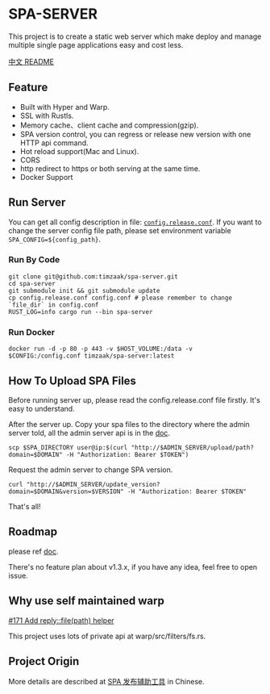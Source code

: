 # SPA-SERVER
This project is to create a static web server which make deploy and manage multiple single page applications easy and cost less.

[中文 README](./README_CN.md)

## Feature
- Built with Hyper and Warp.
- SSL with Rustls.
- Memory cache、client cache and compression(gzip).
- SPA version control, you can regress or release new version with one HTTP api command.
- Hot reload support(Mac and Linux).
- CORS
- http redirect to https or both serving at the same time.
- Docker Support

## Run Server
You can get all config description in file: [`config.release.conf`](./config.release.conf). If you want to change the server config file path, 
please set environment variable `SPA_CONFIG=${config_path}`.
### Run By Code
```shell
git clone git@github.com:timzaak/spa-server.git
cd spa-server
git submodule init && git submodule update
cp config.release.conf config.conf # please remember to change `file_dir` in config.conf
RUST_LOG=info cargo run --bin spa-server 
```
### Run Docker
```shell
docker run -d -p 80 -p 443 -v $HOST_VOLUME:/data -v $CONFIG:/config.conf timzaak/spa-server:latest
```

## How To Upload SPA Files
Before running server up, please read the config.release.conf file firstly. It's easy to understand.

After the server up. Copy your spa files to the directory where the admin server told, all the admin server api is in the [doc](./doc/Admin_Server_API.md).

```shell
scp $SPA_DIRECTORY user@ip:$(curl "http://$ADMIN_SERVER/upload/path?domain=$DOMAIN" -H "Authorization: Bearer $TOKEN")
```

Request the admin server to change SPA version.
```shell
curl "http://$ADMIN_SERVER/update_version?domain=$DOMAIN&version=$VERSION" -H "Authorization: Bearer $TOKEN"
```

That's all!

## Roadmap
please ref [doc](./doc/Roadmap.md).

There's no feature plan about v1.3.x, if you have any idea, feel free to open issue.

## Why use self maintained warp
[#171 Add reply::file(path) helper](https://github.com/seanmonstar/warp/issues/171)

This project uses lots of private api at warp/src/filters/fs.rs.

## Project Origin
More details are described at [SPA 发布辅助工具](https://github.com/timzaak/blog/issues/80) in Chinese.